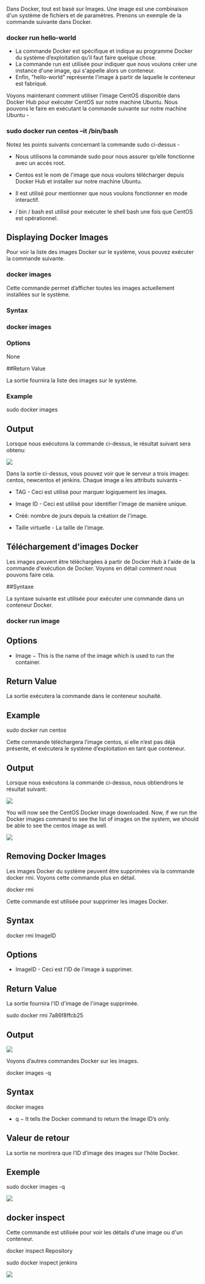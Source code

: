 Dans Docker, tout est basé sur Images. Une image est une combinaison d'un système de fichiers et de paramètres. Prenons un exemple de la commande suivante dans Docker.

### docker run hello-world 

* La commande Docker est spécifique et indique au programme Docker du système d’exploitation qu’il faut faire quelque chose.
* La commande run est utilisée pour indiquer que nous voulons créer une instance d'une image, qui s'appelle alors un conteneur.
* Enfin, "hello-world" représente l'image à partir de laquelle le conteneur est fabriqué. 

Voyons maintenant comment utiliser l’image CentOS disponible dans Docker Hub pour exécuter CentOS sur notre machine Ubuntu. Nous pouvons le faire en exécutant la commande suivante sur notre machine Ubuntu -

### sudo docker run centos –it /bin/bash

Notez les points suivants concernant la commande sudo ci-dessus -

* Nous utilisons la commande sudo pour nous assurer qu’elle fonctionne avec un accès root.

* Centos est le nom de l'image que nous voulons télécharger depuis Docker Hub et installer sur notre machine Ubuntu.

* Il est utilisé pour mentionner que nous voulons fonctionner en mode interactif.

* / bin / bash est utilisé pour exécuter le shell bash une fois que CentOS est opérationnel.

## Displaying Docker Images

Pour voir la liste des images Docker sur le système, vous pouvez exécuter la commande suivante.

### docker images

Cette commande permet d’afficher toutes les images actuellement installées sur le système.

### Syntax

### docker images 

### Options

None

##Return Value

La sortie fournira la liste des images sur le système.

### Example

sudo docker images

## Output

Lorsque nous exécutons la commande ci-dessus, le résultat suivant sera obtenu:

![](1.jpg)

Dans la sortie ci-dessus, vous pouvez voir que le serveur a trois images: centos, newcentos et jenkins. Chaque image a les attributs suivants -

* TAG - Ceci est utilisé pour marquer logiquement les images.

* Image ID - Ceci est utilisé pour identifier l'image de manière unique.

* Créé: nombre de jours depuis la création de l'image.

* Taille virtuelle - La taille de l'image.

## Téléchargement d'images Docker

Les images peuvent être téléchargées à partir de Docker Hub à l'aide de la commande d'exécution de Docker. Voyons en détail comment nous pouvons faire cela.

##Syntaxe

La syntaxe suivante est utilisée pour exécuter une commande dans un conteneur Docker.

### docker run image 

## Options

* Image − This is the name of the image which is used to run the container.

## Return Value
La sortie exécutera la commande dans le conteneur souhaité.

## Example

sudo docker run centos

Cette commande téléchargera l’image centos, si elle n’est pas déjà présente, et exécutera le système d’exploitation en tant que conteneur.

## Output

Lorsque nous exécutons la commande ci-dessus, nous obtiendrons le résultat suivant:

![](2.jpg)

You will now see the CentOS Docker image downloaded. Now, if we run the Docker images command to see the list of images on the system, we should be able to see the centos image as well.

![](3.jpg)

## Removing Docker Images

Les images Docker du système peuvent être supprimées via la commande docker rmi. Voyons cette commande plus en détail.

docker rmi

Cette commande est utilisée pour supprimer les images Docker.

## Syntax

docker rmi ImageID

## Options

* ImageID - Ceci est l'ID de l'image à supprimer.

## Return Value

La sortie fournira l'ID d'image de l'image supprimée.

sudo docker rmi 7a86f8ffcb25 

## Output

![](4.jpg)

Voyons d’autres commandes Docker sur les images.

docker images -q

## Syntax

docker images 

* q − It tells the Docker command to return the Image ID’s only.

## Valeur de retour

La sortie ne montrera que l’ID d’image des images sur l’hôte Docker.

## Exemple

sudo docker images -q 

![](5.jpg)

## docker inspect

Cette commande est utilisée pour voir les détails d'une image ou d'un conteneur.

docker inspect Repository 

sudo docker inspect jenkins 

![](6.jpg)

